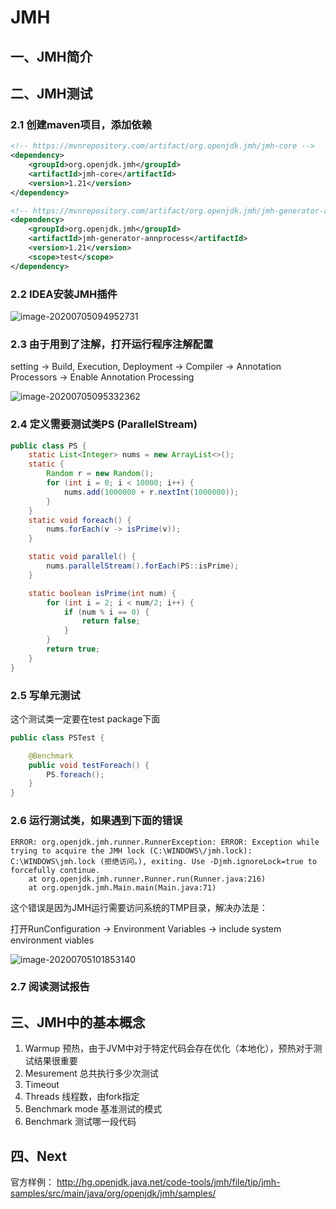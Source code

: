 # JMH

## 一、JMH简介

## 二、JMH测试

### 2.1 创建maven项目，添加依赖

```xml
<!-- https://mvnrepository.com/artifact/org.openjdk.jmh/jmh-core -->
<dependency>
    <groupId>org.openjdk.jmh</groupId>
    <artifactId>jmh-core</artifactId>
    <version>1.21</version>
</dependency>

<!-- https://mvnrepository.com/artifact/org.openjdk.jmh/jmh-generator-annprocess -->
<dependency>
    <groupId>org.openjdk.jmh</groupId>
    <artifactId>jmh-generator-annprocess</artifactId>
    <version>1.21</version>
    <scope>test</scope>
</dependency>
```

### 2.2 IDEA安装JMH插件

![image-20200705094952731](X:\Users\11077\AppData\Roaming\Typora\typora-user-images\image-20200705094952731.png)

### 2.3 由于用到了注解，打开运行程序注解配置

setting -> Build, Execution, Deployment -> Compiler -> Annotation Processors -> Enable Annotation Processing

![image-20200705095332362](X:\Users\11077\AppData\Roaming\Typora\typora-user-images\image-20200705095332362.png)

### 2.4 定义需要测试类PS (ParallelStream)

```java
public class PS {
    static List<Integer> nums = new ArrayList<>();
    static {
        Random r = new Random();
        for (int i = 0; i < 10000; i++) {
            nums.add(1000000 + r.nextInt(1000000));
        }
    }
    static void foreach() {
        nums.forEach(v -> isPrime(v));
    }

    static void parallel() {
        nums.parallelStream().forEach(PS::isPrime);
    }

    static boolean isPrime(int num) {
        for (int i = 2; i < num/2; i++) {
            if (num % i == 0) {
                return false;
            }
        }
        return true;
    }
}
```

### 2.5 写单元测试

这个测试类一定要在test package下面

```java
public class PSTest {

    @Benchmark
    public void testForeach() {
        PS.foreach();
    }
}
```



### 2.6 运行测试类，如果遇到下面的错误

```
ERROR: org.openjdk.jmh.runner.RunnerException: ERROR: Exception while trying to acquire the JMH lock (C:\WINDOWS\/jmh.lock): C:\WINDOWS\jmh.lock (拒绝访问。), exiting. Use -Djmh.ignoreLock=true to forcefully continue.
	at org.openjdk.jmh.runner.Runner.run(Runner.java:216)
	at org.openjdk.jmh.Main.main(Main.java:71)
```

这个错误是因为JMH运行需要访问系统的TMP目录，解决办法是：

打开RunConfiguration -> Environment Variables -> include system environment viables

![image-20200705101853140](X:\Users\11077\AppData\Roaming\Typora\typora-user-images\image-20200705101853140.png)

### 2.7 阅读测试报告



## 三、JMH中的基本概念

1. Warmup 预热，由于JVM中对于特定代码会存在优化（本地化），预热对于测试结果很重要
2. Mesurement 总共执行多少次测试
3. Timeout
4. Threads 线程数，由fork指定
5. Benchmark mode 基准测试的模式
6. Benchmark 测试哪一段代码

## 四、Next

官方样例： http://hg.openjdk.java.net/code-tools/jmh/file/tip/jmh-samples/src/main/java/org/openjdk/jmh/samples/